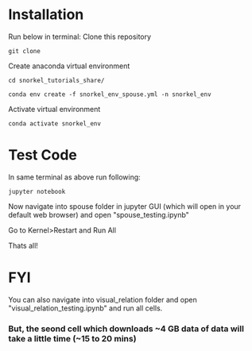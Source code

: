 # Installation
Run below in terminal:
Clone this repository
```
git clone 
```
Create anaconda virtual environment
```
cd snorkel_tutorials_share/
```
```
conda env create -f snorkel_env_spouse.yml -n snorkel_env
```
Activate virtual environment
```
conda activate snorkel_env
```

# Test Code
In same terminal as above run following:
```
jupyter notebook
```

Now navigate into spouse folder in jupyter GUI (which will open in your default web browser) and open "spouse_testing.ipynb"

Go to Kernel>Restart and Run All

Thats all!

# FYI

You can also navigate into visual_relation folder and open "visual_relation_testing.ipynb" and run all cells.
### But, the seond cell which downloads ~4 GB data of data will take a little time (~15 to 20 mins)


